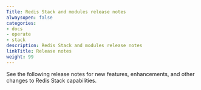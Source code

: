 ```yaml
---
Title: Redis Stack and modules release notes
alwaysopen: false
categories:
- docs
- operate
- stack
description: Redis Stack and modules release notes
linkTitle: Release notes
weight: 99
---
```


See the following release notes for new features, enhancements, and other changes to Redis Stack capabilities.

